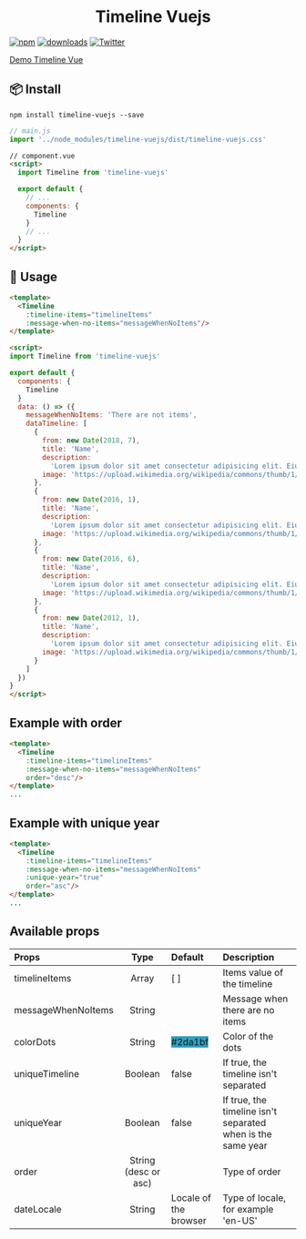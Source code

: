 <h1 style="text-align: center;">Timeline Vuejs</h1>

[![npm](https://img.shields.io/npm/v/timeline-vuejs.svg?colorB=brightgreen)](https://www.npmjs.com/package/timeline.vuejs)
[![downloads](https://img.shields.io/npm/dw/timeline-vuejs.svg)](https://www.npmjs.com/package/timeline.vuejs)
[![Twitter](https://img.shields.io/twitter/url/https/www.npmjs.com/package/timeline-vuejs.svg?style=social)](https://twitter.com/intent/tweet?text=Wow:&url=https%3A%2F%2Fwww.npmjs.com%2Fpackage%2Ftimeline-vuejs)

[Demo Timeline Vue](https://codesandbox.io/s/n094ypklvl)

## 📦 Install

```
npm install timeline-vuejs --save
```

```js
// main.js
import '../node_modules/timeline-vuejs/dist/timeline-vuejs.css'
```

```html
// component.vue
<script>
  import Timeline from 'timeline-vuejs'

  export default {
    // ...
    components: {
      Timeline
    }
    // ...
  }
</script>
```

## 🔧 Usage

```html
<template>
  <Timeline
    :timeline-items="timelineItems"
    :message-when-no-items="messageWhenNoItems"/>
</template>

<script>
import Timeline from 'timeline-vuejs'

export default {
  components: {
    Timeline
  }
  data: () => ({
    messageWhenNoItems: 'There are not items',
    dataTimeline: [
      {
        from: new Date(2018, 7),
        title: 'Name',
        description:
          'Lorem ipsum dolor sit amet consectetur adipisicing elit. Eius earum architecto dolor, vitae magnam voluptate accusantium assumenda numquam error mollitia, officia facere consequuntur reprehenderit cum voluptates, ea tempore beatae unde.',
        image: 'https://upload.wikimedia.org/wikipedia/commons/thumb/1/15/Kreta_-_Europastra%C3%9Fe75_1.jpg/500px-Kreta_-_Europastra%C3%9Fe75_1.jpg'
      },
      {
        from: new Date(2016, 1),
        title: 'Name',
        description:
          'Lorem ipsum dolor sit amet consectetur adipisicing elit. Eius earum architecto dolor, vitae magnam voluptate accusantium assumenda numquam error mollitia, officia facere consequuntur reprehenderit cum voluptates, ea tempore beatae unde.',
        image: 'https://upload.wikimedia.org/wikipedia/commons/thumb/1/15/Kreta_-_Europastra%C3%9Fe75_1.jpg/500px-Kreta_-_Europastra%C3%9Fe75_1.jpg'
      },
      {
        from: new Date(2016, 6),
        title: 'Name',
        description:
          'Lorem ipsum dolor sit amet consectetur adipisicing elit. Eius earum architecto dolor, vitae magnam voluptate accusantium assumenda numquam error mollitia, officia facere consequuntur reprehenderit cum voluptates, ea tempore beatae unde.',
        image: 'https://upload.wikimedia.org/wikipedia/commons/thumb/1/15/Kreta_-_Europastra%C3%9Fe75_1.jpg/500px-Kreta_-_Europastra%C3%9Fe75_1.jpg'
      },
      {
        from: new Date(2012, 1),
        title: 'Name',
        description:
          'Lorem ipsum dolor sit amet consectetur adipisicing elit. Eius earum architecto dolor, vitae magnam voluptate accusantium assumenda numquam error mollitia, officia facere consequuntur reprehenderit cum voluptates, ea tempore beatae unde.',
        image: 'https://upload.wikimedia.org/wikipedia/commons/thumb/1/15/Kreta_-_Europastra%C3%9Fe75_1.jpg/500px-Kreta_-_Europastra%C3%9Fe75_1.jpg'
      }
    ]
  })
}
</script>
```

## Example with order

```html
<template>
  <Timeline
    :timeline-items="timelineItems"
    :message-when-no-items="messageWhenNoItems"
    order="desc"/>
</template>
...
```

## Example with unique year

```html
<template>
  <Timeline
    :timeline-items="timelineItems"
    :message-when-no-items="messageWhenNoItems"
    :unique-year="true"
    order="asc"/>
</template>
...
```

## Available props

| **Props**          |       **Type**       | **Default**                                            | **Description**                                             |
| :----------------- | :------------------: | :----------------------------------------------------- | :---------------------------------------------------------- |
| timelineItems      |        Array         | [ ]                                                    | Items value of the timeline                                 |
| messageWhenNoItems |        String        |                                                        | Message when there are no items                             |
| colorDots          |        String        | <span style="background-color:#2da1bf;">#2da1bf</span> | Color of the dots                                           |
| uniqueTimeline     |       Boolean        | false                                                  | If true, the timeline isn't separated                       |
| uniqueYear         |       Boolean        | false                                                  | If true, the timeline isn't separated when is the same year |
| order              | String (desc or asc) |                                                        | Type of order                                               |
| dateLocale         | String               | Locale of the browser                                  | Type of locale, for example 'en-US'                         |
